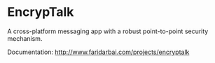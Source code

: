 # EncrypTalk
A cross-platform messaging app with a robust point-to-point security mechanism.

Documentation: http://www.faridarbai.com/projects/encryptalk
